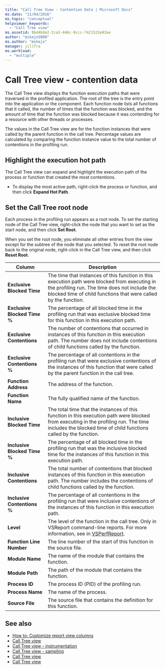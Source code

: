 ```yaml
---
title: "Call Tree View - Contention Data | Microsoft Docs"
ms.date: "11/04/2016"
ms.topic: "conceptual"
helpviewer_keywords:
  - "Call Tree view"
ms.assetid: 9bd4bde2-2ca3-446c-9ccc-7421522e03ae
author: "mikejo5000"
ms.author: "mikejo"
manager: jillfra
ms.workload:
  - "multiple"
---
```

# Call Tree view - contention data
The Call Tree view displays the function execution paths that were traversed in the profiled application. The root of the tree is the entry point into the application or the component. Each function node lists all functions that it called, the number of times that the function was blocked, and the amount of time that the function was blocked because it was contending for a resource with other threads or processes.

 The values in the Call Tree view are for the function instances that were called by the parent function in the call tree. Percentage values are calculated by comparing the function instance value to the total number of contentions in the profiling run.

## Highlight the execution hot path
 The Call Tree view can expand and highlight the execution path of the process or function that created the most contentions.

-   To display the most active path, right-click the process or function, and then click **Expand Hot Path**.

## Set the Call Tree root node
 Each process in the profiling run appears as a root node. To set the starting node of the Call Tree view, right-click the node that you want to set as the start node, and then click **Set Root**.

 When you set the root node, you eliminate all other entries from the view except for the subtree of the  node that you selected. To reset the root node back to the original node, right-click in the Call Tree view, and then click **Reset Root**.

|Column|Description|
|------------|-----------------|
|**Exclusive Blocked Time**|The time that instances of this function in this execution path were blocked from executing in the profiling run. The time does not include the blocked time of child functions that were called by the function.|
|**Exclusive Blocked Time %**|The percentage of all blocked time in the profiling run that was exclusive blocked time for this function in this execution path.|
|**Exclusive Contentions**|The number of contentions that occurred in instances of this function in this execution path. The number does not include contentions of child functions called by the function.|
|**Exclusive Contentions %**|The percentage of all contentions in the profiling run that were exclusive contentions of the instances of this function that were called by the parent function in the call tree.|
|**Function Address**|The address of the function.|
|**Function Name**|The fully qualified name of the function.|
|**Inclusive Blocked Time**|The total time that the instances of this function in this execution path were blocked from executing in the profiling run. The time includes the blocked time of child functions called by the function.|
|**Inclusive Blocked Time %**|The percentage of all blocked time in the profiling run that was the inclusive blocked time for the instances of this function in this execution path.|
|**Inclusive Contentions**|The total number of contentions that blocked instances of this function in this execution path. The number includes the contentions of child functions called by the function.|
|**Inclusive Contentions %**|The percentage of all contentions in the profiling run that were inclusive contentions of the instances of this function in this execution path.|
|**Level**|The level of the function in the call tree. Only in VSReport command-line reports. For more information, see in [VSPerfReport](../profiling/vsperfreport.md).|
|**Function Line Number**|The line number of the start of this function in the source file.|
|**Module Name**|The name of the module that contains the function.|
|**Module Path**|The path of the module that contains the function.|
|**Process ID**|The process ID (PID) of the profiling run.|
|**Process Name**|The name of the process.|
|**Source File**|The source file that contains the definition for this function.|

## See also
- [How to: Customize report view columns](../profiling/how-to-customize-report-view-columns.md)
- [Call Tree view](../profiling/call-tree-view.md)
- [Call Tree view - instrumentation](../profiling/call-tree-view-dotnet-memory-instrumentation-data.md)
- [Call Tree view - sampling](../profiling/call-tree-view-dotnet-memory-sampling-data.md)
- [Call Tree view](../profiling/call-tree-view-instrumentation-data.md)
- [Call Tree view](../profiling/call-tree-view-sampling-data.md)